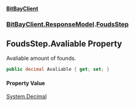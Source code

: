 #### [BitBayClient](./index.md 'index')
### [BitBayClient.ResponseModel](./BitBayClient-ResponseModel.md 'BitBayClient.ResponseModel').[FoudsStep](./BitBayClient-ResponseModel-FoudsStep.md 'BitBayClient.ResponseModel.FoudsStep')
## FoudsStep.Avaliable Property
Avaliable amount of founds.  
```csharp
public decimal Avaliable { get; set; }
```
#### Property Value
[System.Decimal](https://docs.microsoft.com/en-us/dotnet/api/System.Decimal 'System.Decimal')  
